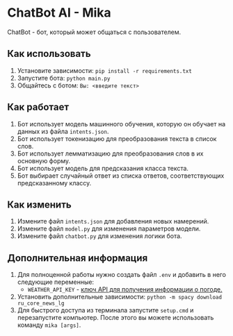 # ChatBot AI - Mika
ChatBot - бот, который может общаться с пользователем.

## Как использовать
1. Установите зависимости: `pip install -r requirements.txt`
2. Запустите бота: `python main.py`
3. Общайтесь с ботом: `Вы: <введите текст>`

## Как работает
1. Бот использует модель машинного обучения, которую он обучает на данных из файла `intents.json`.
2. Бот использует токенизацию для преобразования текста в список слов.
3. Бот использует лемматизацию для преобразования слов в их основную форму.
4. Бот использует модель для предсказания класса текста.
5. Бот выбирает случайный ответ из списка ответов, соответствующих предсказанному классу.

## Как изменить
1. Измените файл `intents.json` для добавления новых намерений.
2. Измените файл `model.py` для изменения параметров модели.
3. Измените файл `chatbot.py` для изменения логики бота.

## Дополнительная информация
1. Для полноценной работы нужно создать файл `.env` и добавить в него следующие переменные:
    * `WEATHER_API_KEY` - [ключ API для получения информации о погоде.](https://home.openweathermap.org/api_keys)
2. Установить дополнительные зависимости: `python -m spacy download ru_core_news_lg`
3. Для быстрого доступа из терминала запустите `setup.cmd` и перезапустите компьютер. После этого вы можете использовать команду `mika [args]`.
